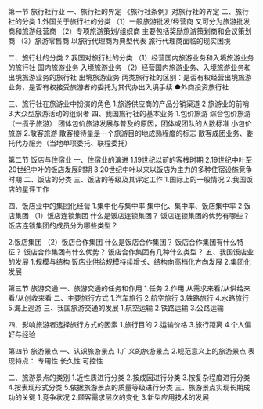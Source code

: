 第一节 旅行社行业
一、旅行社的界定
《旅行社条例》对旅行社的界定
二、旅行社的分类
1.外国关于旅行社的分类
（1）一般旅游批发/经营商
又可分为旅游批发商和旅游经营商
（2）专项旅游策划/组织商
主要包括奖励旅游策划商和会议策划商
（3）旅游零售商
以旅行代理商为典型代表
旅行代理商面临的现实困境

二、旅行社的分类
2.我国对旅行社的分类
（1）经营国内旅游业务和入境旅游业务的旅行社
国内旅游业务
入境旅游业务
（2）经营国内旅游业务、入境旅游业务和出境旅游业务的旅行社
出境旅游业务
  两类旅行社的区别：是否有权经营出境旅游业务，是否有权接受旅游者的委托为其代办出入境手续
●外商投资旅行社

三、旅行社在旅游业中扮演的角色
1.旅游供应商的产品分销渠道
2.旅游业的前哨
3.大众型旅游活动的组织者
四、我国旅行社的基本业务
1.包价旅游
综合包价旅游（一揽子旅游）
团体包价旅游发展与普及的原因，团体或团队的人数标准
小包价旅游
2.散客旅游
散客接待量是一个旅游目的地成熟程度的标志
散客成团业务、委托代办服务（当地单项委托、联程委托）

第二节 饭店与住宿业
一、住宿业的演进
1.19世纪以前的客栈时期
2.19世纪中叶至20世纪中叶的饭店发展时期
3.20世纪中叶以来以饭店为主力的多种住宿设施竞争时期
二、饭店的分类
三、饭店的等级及其评定工作
1.国际上的一般情况
2.我国饭店的星评工作

四、饭店业中的集团化经营
1.集中化与集中率
集中化、集中率、饭店集中率
2.饭店集团
（1）饭店连锁集团
什么是饭店连锁集团？
饭店连锁集团的优势有哪些？
饭店连锁集团的成员分为哪些类型？

2.饭店集团
（2）饭店合作集团
什么是饭店合作集团？
饭店合作集团有什么特征？
饭店合作集团有什么优势？
饭店合作集团有几种什么类型？
五、我国饭店业的发展
1.规模与结构
饭店业供给规模持续增长、结构向高档化方向发展
2.集团化发展

第三节 旅游交通
一、旅游交通的任务和作用
1.任务
2.作用
从需求来看/从供给来看/从创收来看
二、主要旅行方式
1.汽车旅行  2.航空旅行
3.铁路旅行  4.水路旅行
5.海上巡游
三、我国旅游交通的发展
1.航空运输
2.铁路运输
3.公路运输

四、影响旅游者选择旅行方式的因素
1.旅行目的
2.运输价格
3.旅行距离
4.个人偏好与经验

第四节 旅游景点
一、认识旅游景点
1.广义的旅游景点
2.规范意义上的旅游景点
  表现特点：
  专用性
  长久性
  可控性

二、旅游景点的类别
1.近性质进行分类
2.按成因进行分类
3.按复杂程度进行分类
4.按表现形式分类
5.依据旅游景点的质量等级进行分类
三、旅游景点实现长期成功的关键
1.竞争状况
2.顾客需求层次的变化
3.新型应用技术的发展
